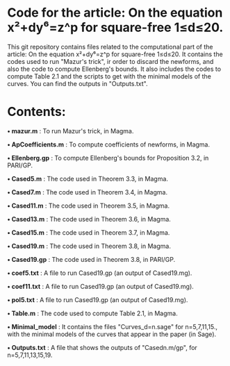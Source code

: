 # Code for the article: On the equation x²+dy⁶=z^p for square-free 1≤d≤20.

This git repository contains files related to the computational part of the article: On the equation x²+dy⁶=z^p for square-free 1≤d≤20. It contains the codes used to run "Mazur's trick", ir order to discard the newforms, and also the code to compute Ellenberg's bounds. It also includes the codes to compute Table 2.1 and the scripts to get with the minimal models of the curves. You can find the outputs in "Outputs.txt".

# Contents:

**• mazur.m** : To run Mazur's trick, in Magma.

**• ApCoefficients.m** : To compute coefficients of newforms, in Magma.

**• Ellenberg.gp** : To compute Ellenberg's bounds for Proposition 3.2, in PARI/GP.

**• Cased5.m** :  The code used in Theorem 3.3, in Magma.

**• Cased7.m** :  The code used in Theorem 3.4, in Magma.

**• Cased11.m** :  The code used in Theorem 3.5, in Magma.

**• Cased13.m** :  The code used in Theorem 3.6, in Magma.

**• Cased15.m** :  The code used in Theorem 3.7, in Magma.

**• Cased19.m** :  The code used in Theorem 3.8, in Magma.

**• Cased19.gp** :  The code used in Theorem 3.8, in PARI/GP.

**• coef5.txt** :  A file to run Cased19.gp (an output of Cased19.mg).

**• coef11.txt** :  A file to run Cased19.gp (an output of Cased19.mg).

**• pol5.txt** : A file to run Cased19.gp (an output of Cased19.mg).

**• Table.m** :  The code used to compute Table 2.1, in Magma.

**• Minimal_model** :  It contains the files "Curves_d=n.sage" for n=5,7,11,15., with the minimal models of the curves that appear in the paper (in Sage).

**• Outputs.txt** :  A file that shows the outputs of "Casedn.m/gp", for n=5,7,11,13,15,19. 
